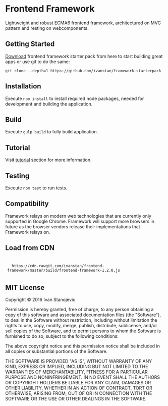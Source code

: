 # Frontend Framework
Lightweight and robust ECMA6 frontend framework, architectured on MVC pattern and resting on webcomponents.

## Getting Started

[Download](https://github.com/ivanstan/framework-starterpack/archive/master.zip) frontend framework starter pack from here to start
building great apps or use git to do the same:

```
git clone --depth=1 https://github.com/ivanstan/framework-starterpack
```


## Installation
Execute ```npm install``` to install required node packages, needed for development and building the application.

## Build
Execute ```gulp build``` to fully build application.

## Tutorial
Visit [tutorial](http://dev.byteout.com/ivanstan/frontend-framework/#example/tutorial) section for more information.

## Testing
Execute ```npm test``` to run tests.

## Compatibility
Framework relays on modern web technologies that are currently only supported in Google Chrome.
Framework will support more browsers in future as the browser vendors release their implementations
that Framework relays on.

## Load from CDN
<code class="url" style="width: 100%; padding: 0.5em; display: table;">
  https://cdn.rawgit.com/ivanstan/frontend-framework/master/build/frontend-framework-1.2.0.js
</code>

## MIT License
Copyright © 2016 Ivan Stanojevic

Permission is hereby granted, free of charge, to any person obtaining a copy
of this software and associated documentation files (the "Software"), to deal
in the Software without restriction, including without limitation the rights
to use, copy, modify, merge, publish, distribute, sublicense, and/or sell
copies of the Software, and to permit persons to whom the Software is
furnished to do so, subject to the following conditions:

The above copyright notice and this permission notice shall be included in all
copies or substantial portions of the Software.

THE SOFTWARE IS PROVIDED "AS IS", WITHOUT WARRANTY OF ANY KIND, EXPRESS OR
IMPLIED, INCLUDING BUT NOT LIMITED TO THE WARRANTIES OF MERCHANTABILITY,
FITNESS FOR A PARTICULAR PURPOSE AND NONINFRINGEMENT. IN NO EVENT SHALL THE
AUTHORS OR COPYRIGHT HOLDERS BE LIABLE FOR ANY CLAIM, DAMAGES OR OTHER
LIABILITY, WHETHER IN AN ACTION OF CONTRACT, TORT OR OTHERWISE, ARISING FROM,
OUT OF OR IN CONNECTION WITH THE SOFTWARE OR THE USE OR OTHER DEALINGS IN THE
SOFTWARE.
